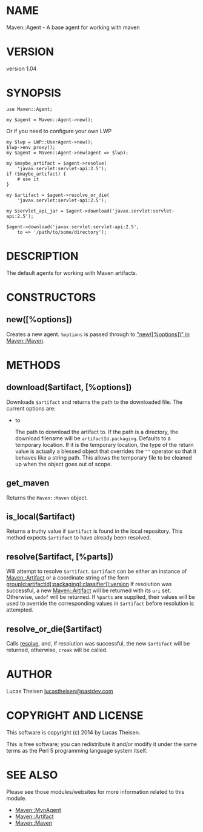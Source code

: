 # NAME

Maven::Agent - A base agent for working with maven

# VERSION

version 1.04

# SYNOPSIS

    use Maven::Agent;

    my $agent = Maven::Agent->new();

Or if you need to configure your own LWP

    my $lwp = LWP::UserAgent->new();
    $lwp->env_proxy();
    my $agent = Maven::Agent->new(agent => $lwp);

    my $maybe_artifact = $agent->resolve(
        'javax.servlet:servlet-api:2.5');
    if ($maybe_artifact) {
        # use it
    }

    my $artifact = $agent->resolve_or_die(
        'javax.servlet:servlet-api:2.5');

    my $servlet_api_jar = $agent->download('javax.servlet:servlet-api:2.5');

    $agent->download('javax.servlet:servlet-api:2.5',
        to => '/path/to/some/directory');

# DESCRIPTION

The default agents for working with Maven artifacts.

# CONSTRUCTORS

## new(\[%options\])

Creates a new agent. `%options` is passed through to 
["new(\[%options\])" in Maven::Maven](https://metacpan.org/pod/Maven::Maven#new-options).

# METHODS

## download($artifact, \[%options\])

Downloads `$artifact` and returns the path to the downloaded file. The 
current options are:

- to

    The path to download the artifact to.  If the path is a directory, the 
    download filename will be `artifactId.packaging`.  Defaults to a temporary
    location.  If it is the temporary location, the type of the return value
    is actually a blessed object that overrides the `""` operator so that it
    behaves like a string path.  This allows the temporary file to be cleaned 
    up when the object goes out of scope.

## get\_maven 

Returns the `Maven::Maven` object.

## is\_local($artifact)

Returns a truthy value if `$artifact` is found in the local repository.
This method expects `$artifact` to have already been resolved.

## resolve($artifact, \[%parts\])

Will attempt to resolve `$artifact`.  `$artifact` can be either an 
instance of [Maven::Artifact](https://metacpan.org/pod/Maven::Artifact) or a coordinate string of the form
[groupId:artifactId\[:packaging\[:classifier\]\]:version](https://maven.apache.org/pom.html#Maven_Coordinates)
If resolution was successful, a new [Maven::Artifact](https://metacpan.org/pod/Maven::Artifact) will be returned 
with its `uri` set.  Otherwise, `undef` will be returned.  If `%parts` 
are supplied, their values will be used to override the corresponding values
in `$artifact` before resolution is attempted.

## resolve\_or\_die($artifact)

Calls [resolve](#resolve-artifact-parts), and, if resolution was 
successful, the new `$artifact` will be returned, otherwise, `croak` will 
be called.

# AUTHOR

Lucas Theisen <lucastheisen@pastdev.com>

# COPYRIGHT AND LICENSE

This software is copyright (c) 2014 by Lucas Theisen.

This is free software; you can redistribute it and/or modify it under
the same terms as the Perl 5 programming language system itself.

# SEE ALSO

Please see those modules/websites for more information related to this module.

- [Maven::MvnAgent](https://metacpan.org/pod/Maven::MvnAgent)
- [Maven::Artifact](https://metacpan.org/pod/Maven::Artifact)
- [Maven::Maven](https://metacpan.org/pod/Maven::Maven)
